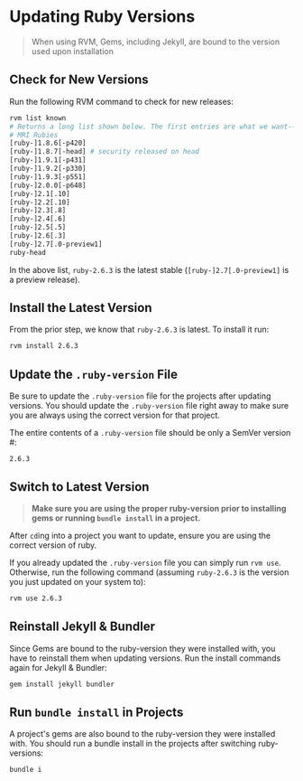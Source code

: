 # Updating Ruby Versions

> When using RVM, Gems, including Jekyll, are bound to the version used upon installation

## Check for New Versions

Run the following RVM command to check for new releases:
```bash
rvm list known
# Returns a long list shown below. The first entries are what we want--"MRI Rubies":
# MRI Rubies
[ruby-]1.8.6[-p420]
[ruby-]1.8.7[-head] # security released on head
[ruby-]1.9.1[-p431]
[ruby-]1.9.2[-p330]
[ruby-]1.9.3[-p551]
[ruby-]2.0.0[-p648]
[ruby-]2.1[.10]
[ruby-]2.2[.10]
[ruby-]2.3[.8]
[ruby-]2.4[.6]
[ruby-]2.5[.5]
[ruby-]2.6[.3]
[ruby-]2.7[.0-preview1]
ruby-head
```

In the above list, `ruby-2.6.3` is the latest stable (`[ruby-]2.7[.0-preview1]` is a preview release).

## Install the Latest Version

From the prior step, we know that `ruby-2.6.3` is latest. To install it run:
```bash
rvm install 2.6.3
```

## Update the `.ruby-version` File

Be sure to update the `.ruby-version` file for the projects after updating versions. You should update the `.ruby-version` file right away to make sure you are always using the correct version for that project.

The entire contents of a `.ruby-version` file should be only a SemVer version #:
```
2.6.3
```

## Switch to Latest Version

> **Make sure you are using the proper ruby-version prior to installing gems or running `bundle install` in a project.**

After `cd`ing into a project you want to update, ensure you are using the correct version of ruby.

If you already updated the `.ruby-version` file you can simply run `rvm use`.
Otherwise, run the following command (assuming `ruby-2.6.3` is the version you just updated on your system to):
```bash
rvm use 2.6.3
```

## Reinstall Jekyll & Bundler

Since Gems are bound to the ruby-version they were installed with, you have to reinstall them when updating versions. Run the install commands again for Jekyll & Bundler:
```bash
gem install jekyll bundler
```

## Run `bundle install` in Projects

A project's gems are also bound to the ruby-version they were installed with. You should run a bundle install in the projects after switching ruby-versions:
```bash
bundle i
```
